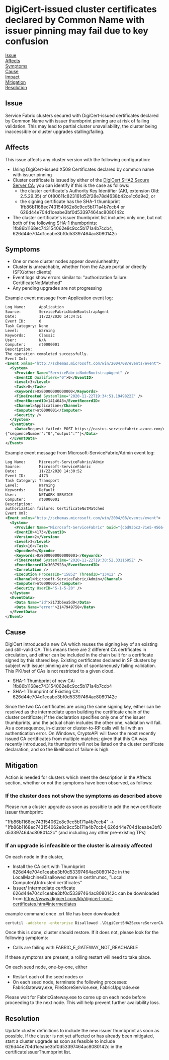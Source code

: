 # DigiCert-issued cluster certificates declared by Common Name with issuer pinning may fail due to key confusion

[Issue](#Issue)  
[Affects](#Affects)  
[Symptoms](#Symptoms)  
[Cause](#Cause)  
[Impact](#Impact)  
[Mitigation](#Mitigation)  
[Resolution](#Resolution)  

## Issue

Service Fabric clusters secured with DigiCert-issued certificates declared by Common Name with issuer thumbprint pinning are at risk of failing validation. This may lead to partial cluster unavailability, the cluster being inaccessible or cluster upgrades stalling/failing.

## Affects

This issue affects any cluster version with the following configuration:  

- Using DigiCert-issued X509 Certificates declared by common name with issuer pinning
- Cluster certificate is issued by either of the [DigiCert SHA2 Secure Server CA](https://www.digicert.com/kb/digicert-root-certificates.htm#intermediates); you can identify if this is the case as follows:
  - the cluster certificate's Authority Key Identifier (AKI, extension OId: 2.5.29.35) of 0f80611c823161d52f28e78d4638b42ce1c6d9e2, or
  - the signing certificate has the SHA-1 thumbprint 1fb86b1168ec743154062e8c9cc5b171a4b7ccb4 or 626d44e704d1ceabe3bf0d53397464ac8080142c 
- The cluster certificate's issuer thumbprint list includes only one, but not both of the following SHA-1 thumbprints: 1fb86b1168ec743154062e8c9cc5b171a4b7ccb4, 626d44e704d1ceabe3bf0d53397464ac8080142c

## Symptoms

- One or more cluster nodes appear down/unhealthy
- Cluster is unreachable, whether from the Azure portal or directly (SFX/other clients)
- Event logs show errors similar to: "authorization failure: CertificateNotMatched"
- Any pending upgrades are not progressing

Example event message from Application event log:

```xml
Log Name:      Application
Source:        ServiceFabricNodeBootstrapAgent
Date:          11/22/2020 14:34:51
Event ID:      0
Task Category: None
Level:         Warning
Keywords:      Classic
User:          N/A
Computer:      nt0000001
Description:
The operation completed successfully.
Event Xml:
<Event xmlns="http://schemas.microsoft.com/win/2004/08/events/event">
  <System>
    <Provider Name="ServiceFabricNodeBootstrapAgent" />
    <EventID Qualifiers="0">0</EventID>
    <Level>3</Level>
    <Task>0</Task>
    <Keywords>0x80000000000000</Keywords>
    <TimeCreated SystemTime="2020-11-22T19:34:51.1949822Z" />
    <EventRecordID>1414648</EventRecordID>
    <Channel>Application</Channel>
    <Computer>nt0000001</Computer>
    <Security />
  </System>
  <EventData>
    <Data>Request failed: POST https://eastus.servicefabric.azure.com/runtime/clusters/c7c396d4-077e-42b0-b709-a2ef120132ad/nodes/_nt0_1/vmextensionRepair (CorrelationId=36967c8c-a63d-4067-8de5-597cc8a24e51,  UtcTime=11/22/2020 19:34:51, Certificate=xxxxxxxxxxxxxxxxxxxxxxxxxxxxxxxxxxxxxxxx)
{"sequenceNumber":"0","output":""}</Data>
  </EventData>
</Event>
```

Example event message from Microsoft-ServiceFabric/Admin event log:

```xml
Log Name:      Microsoft-ServiceFabric/Admin
Source:        Microsoft-ServiceFabric
Date:          11/22/2020 14:30:52
Event ID:      4173
Task Category: Transport
Level:         Warning
Keywords:      Default
User:          NETWORK SERVICE
Computer:      nt0000001
Description:
authorization failure: CertificateNotMatched
Event Xml:
<Event xmlns="http://schemas.microsoft.com/win/2004/08/events/event">
  <System>
    <Provider Name="Microsoft-ServiceFabric" Guid="{cbd93bc2-71e5-4566-b3a7-595d8eeca6e8}" />
    <EventID>4173</EventID>
    <Version>2</Version>
    <Level>3</Level>
    <Task>16</Task>
    <Opcode>0</Opcode>
    <Keywords>0x8000000000000001</Keywords>
    <TimeCreated SystemTime="2020-11-22T19:30:52.3311685Z" />
    <EventRecordID>3087928</EventRecordID>
    <Correlation />
    <Execution ProcessID="15852" ThreadID="13412" />
    <Channel>Microsoft-ServiceFabric/Admin</Channel>
    <Computer>nt0000001</Computer>
    <Security UserID="S-1-5-20" />
  </System>
  <EventData>
    <Data Name="id">2173b6ea5d0</Data>
    <Data Name="error">2147949758</Data>
  </EventData>
</Event>
```

## Cause

DigiCert introduced a new CA which reuses the signing key of an existing and still-valid CA. This means there are 2 different CA certificates in circulation, and either can be included in the chain built for a certificate signed by this shared key. Existing certificates declared in SF clusters by subject with issuer pinning are at risk of spontaneously failing validation. This PKI/set of CAs is not restricted to a given cloud.

- SHA-1 Thumbprint of new CA: 1fb86b1168ec743154062e8c9cc5b171a4b7ccb4
- SHA-1 Thumprint of Existing CA: 626d44e704d1ceabe3bf0d53397464ac8080142c

Since the two CA certificates are using the same signing key, either can be resolved as the intermediate upon building the certificate chain of the cluster certificate; if the declaration specifies only one of the issuer thumbprints, and the actual chain includes the other one, validation will fail. As a consequence, in-cluster or cluster-to-RP calls will fail with an authentication error. On Windows, CryptoAPI will favor the most recently issued CA certificates from multiple matches; given that this CA was recently introduced, its thumbprint will not be listed on the cluster certificate declaration, and so the likelihood of failure is high.

## Mitigation
Action is needed for clusters which meet the description in the Affects section, whether or not the symptoms have been observed, as follows:

### If the cluster does not show the symptoms as described above 

Please run a cluster upgrade as soon as possible to add the new certificate issuer thumbprint: 

"1fb86b1168ec743154062e8c9cc5b171a4b7ccb4" -> "1fb86b1168ec743154062e8c9cc5b171a4b7ccb4,626d44e704d1ceabe3bf0d53397464ac8080142c" (and including any other pre-existing TPs)

### If an upgrade is infeasible or the cluster is already affected

On each node in the cluster,
- Install the CA cert with Thumbprint 626d44e704d1ceabe3bf0d53397464ac8080142c in the LocalMachine\Disallowed store in certlm.msc, "Local Computer\Untrusted certificates"  
- Issuer/ Intermediate certficate 626d44e704d1ceabe3bf0d53397464ac8080142c can be downloaded from https://www.digicert.com/kb/digicert-root-certificates.htm#intermediates

example command once .crt file has been downloaded:  

```cmd
certutil -addstore -enterprise Disallowed .\DigiCertSHA2SecureServerCA-2.crt
```

Once this is done, cluster should restore. If it does not, please look for the following symptoms: 
- Calls are failing with FABRIC_E_GATEWAY_NOT_REACHABLE

If these symptoms are present, a rolling restart will need to take place. 

On each seed node, one-by-one, either
- Restart each of the seed nodes or
- On each seed node, terminate the following processes: FabricGateway.exe, FileStoreService.exe, FabricUpgrade.exe

Please wait for FabricGateway.exe to come up on each node before proceeding to the next node. This will help prevent further availability loss.

## Resolution

Update cluster definitions to include the new issuer thumbprint as soon as possible. If the cluster is not yet affected or has already been mitigated, start a cluster upgrade as soon as feasible to include 626d44e704d1ceabe3bf0d53397464ac8080142c in the certificateIssuerThumbprint list.  
